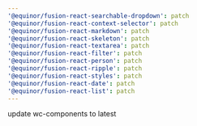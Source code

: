 ```yaml
---
'@equinor/fusion-react-searchable-dropdown': patch
'@equinor/fusion-react-context-selector': patch
'@equinor/fusion-react-markdown': patch
'@equinor/fusion-react-skeleton': patch
'@equinor/fusion-react-textarea': patch
'@equinor/fusion-react-filter': patch
'@equinor/fusion-react-person': patch
'@equinor/fusion-react-ripple': patch
'@equinor/fusion-react-styles': patch
'@equinor/fusion-react-date': patch
'@equinor/fusion-react-list': patch
---
```


update wc-components to latest
